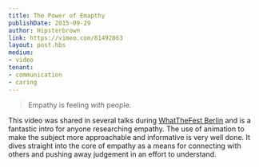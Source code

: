 ```yaml
---
title: The Power of Emapthy
publishDate: 2015-09-29
author: Hipsterbrown
link: https://vimeo.com/81492863
layout: post.hbs
medium:
- video
tenant:
- communication
- caring
---
```


> Empathy is feeling _with_ people.

This video was shared in several talks during [WhatTheFest Berlin](http://wwwtf.berlin) and is a fantastic intro for anyone researching empathy. The use of animation to make the subject more approachable and informative is very well done. It dives straight into the core of empathy as a means for connecting with others and pushing away judgement in an effort to understand.
